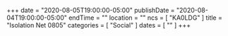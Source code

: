 +++
date = "2020-08-05T19:00:00-05:00"
publishDate = "2020-08-04T19:00:00-05:00"
endTime = ""
location = ""
ncs = [ "KA0LDG" ]
title = "Isolation Net 0805"
categories = [ "Social" ]
dates = [ "" ]
+++
